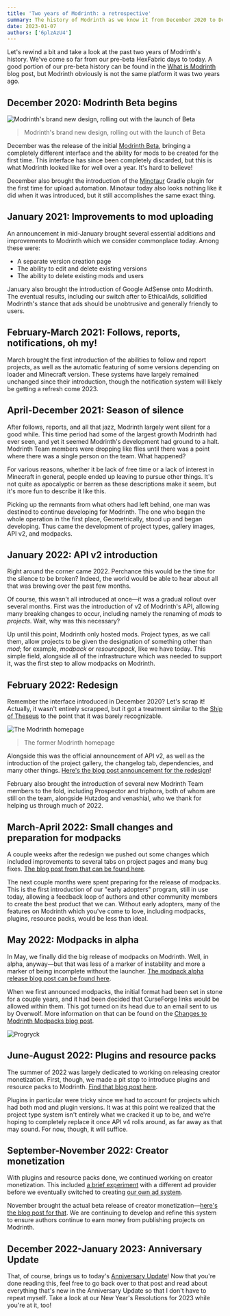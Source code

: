 ```yaml
---
title: 'Two years of Modrinth: a retrospective'
summary: The history of Modrinth as we know it from December 2020 to December 2022.
date: 2023-01-07
authors: ['6plzAzU4']
---
```


Let's rewind a bit and take a look at the past two years of Modrinth's history. We've come so far from our pre-beta HexFabric days to today. A good portion of our pre-beta history can be found in the [What is Modrinth](../what-is-modrinth) blog post, but Modrinth obviously is not the same platform it was two years ago.

## December 2020: Modrinth Beta begins

![Modrinth's brand new design, rolling out with the launch of Beta](../modrinth-beta/new-design.jpg)

> Modrinth's brand new design, rolling out with the launch of Beta

December was the release of the initial [Modrinth Beta](../modrinth-beta), bringing a completely different interface and the ability for mods to be created for the first time. This interface has since been completely discarded, but this is what Modrinth looked like for well over a year. It's hard to believe!

December also brought the introduction of the [Minotaur](https://github.com/modrinth/minotaur) Gradle plugin for the first time for upload automation. Minotaur today also looks nothing like it did when it was introduced, but it still accomplishes the same exact thing.

## January 2021: Improvements to mod uploading

An announcement in mid-January brought several essential additions and improvements to Modrinth which we consider commonplace today. Among these were:

- A separate version creation page
- The ability to edit and delete existing versions
- The ability to delete existing mods and users

January also brought the introduction of Google AdSense onto Modrinth. The eventual results, including our switch after to EthicalAds, solidified Modrinth's stance that ads should be unobtrusive and generally friendly to users.

## February-March 2021: Follows, reports, notifications, oh my!

March brought the first introduction of the abilities to follow and report projects, as well as the automatic featuring of some versions depending on loader and Minecraft version. These systems have largely remained unchanged since their introduction, though the notification system will likely be getting a refresh come 2023.

## April-December 2021: Season of silence

After follows, reports, and all that jazz, Modrinth largely went silent for a good while. This time period had some of the largest growth Modrinth had ever seen, and yet it seemed Modrinth's development had ground to a halt. Modrinth Team members were dropping like flies until there was a point where there was a single person on the team. What happened?

For various reasons, whether it be lack of free time or a lack of interest in Minecraft in general, people ended up leaving to pursue other things. It's not quite as apocalyptic or barren as these descriptions make it seem, but it's more fun to describe it like this.

Picking up the remnants from what others had left behind, one man was destined to continue developing for Modrinth. The one who began the whole operation in the first place, Geometrically, stood up and began developing. Thus came the development of project types, gallery images, API v2, and modpacks.

## January 2022: API v2 introduction

Right around the corner came 2022. Perchance this would be the time for the silence to be broken? Indeed, the world would be able to hear about all that was brewing over the past few months.

Of course, this wasn't all introduced at once—it was a gradual rollout over several months. First was the introduction of v2 of Modrinth's API, allowing many breaking changes to occur, including namely the renaming of _mods_ to _projects_. Wait, why was this necessary?

Up until this point, Modrinth only hosted mods. Project types, as we call them, allow projects to be given the designation of something other than _mod_; for example, _modpack_ or _resourcepack_, like we have today. This simple field, alongside all of the infrastructure which was needed to support it, was the first step to allow modpacks on Modrinth.

## February 2022: Redesign

Remember the interface introduced in December 2020? Let's scrap it! Actually, it wasn't entirely scrapped, but it got a treatment similar to the [Ship of Theseus](https://en.wikipedia.org/wiki/Ship_of_Theseus) to the point that it was barely recognizable.

![The Modrinth homepage](../redesign/thumbnail.jpg)

> The former Modrinth homepage

Alongside this was the official announcement of API v2, as well as the introduction of the project gallery, the changelog tab, dependencies, and many other things. [Here's the blog post announcement for the redesign](../redesign)!

February also brought the introduction of several new Modrinth Team members to the fold, including Prospector and triphora, both of whom are still on the team, alongside Hutzdog and venashial, who we thank for helping us through much of 2022.

## March-April 2022: Small changes and preparation for modpacks

A couple weeks after the redesign we pushed out some changes which included improvements to several tabs on project pages and many bug fixes. [The blog post from that can be found here](../knossos-v2.1.0).

The next couple months were spent preparing for the release of modpacks. This is the first introduction of our "early adopters" program, still in use today, allowing a feedback loop of authors and other community members to create the best product that we can. Without early adopters, many of the features on Modrinth which you've come to love, including modpacks, plugins, resource packs, would be less than ideal.

## May 2022: Modpacks in alpha

In May, we finally did the big release of modpacks on Modrinth. Well, in alpha, anyway—but that was less of a marker of instability and more a marker of being incomplete without the launcher. [The modpack alpha release blog post can be found here](../modpacks-alpha).

When we first announced modpacks, the initial format had been set in stone for a couple years, and it had been decided that CurseForge links would be allowed within them. This got turned on its head due to an email sent to us by Overwolf. More information on that can be found on the [Changes to Modrinth Modpacks blog post](../modpack-changes).

![Progryck](../modpack-changes/thumbnail.jpg)

## June-August 2022: Plugins and resource packs

The summer of 2022 was largely dedicated to working on releasing creator monetization. First, though, we made a pit stop to introduce plugins and resource packs to Modrinth. [Find that blog post here](../plugins-resource-packs).

Plugins in particular were tricky since we had to account for projects which had both mod and plugin versions. It was at this point we realized that the project type system isn't entirely what we cracked it up to be, and we're hoping to completely replace it once API v4 rolls around, as far away as that may sound. For now, though, it will suffice.

## September-November 2022: Creator monetization

With plugins and resource packs done, we continued working on creator monetization. This included [a brief experiment](../carbon-ads) with a different ad provider before we eventually switched to creating [our own ad system](https://adrinth.com).

November brought the actual beta release of creator monetization—[here's the blog post for that](../creator-monetization-beta). We are continuing to develop and refine this system to ensure authors continue to earn money from publishing projects on Modrinth.

## December 2022-January 2023: Anniversary Update

That, of course, brings us to today's [Anniversary Update](../two-years-of-modrinth)! Now that you're done reading this, feel free to go back over to that post and read about everything that's new in the Anniversary Update so that I don't have to repeat myself. Take a look at our New Year's Resolutions for 2023 while you're at it, too!
